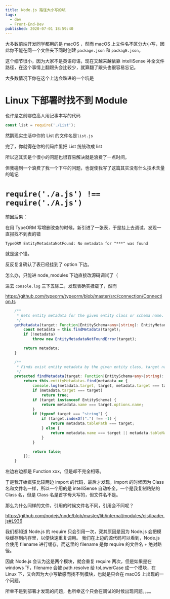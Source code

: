 ```yaml
---
title: Node.js 路径大小写的坑
tags:
  - dev
  - Front-End-Dev
published: 2020-07-01 18:59:40
---
```


大多数前端开发同学都用的是 macOS ，然而 macOS 上文件名不区分大小写，因此你不能在同一个文件夹下同时创建 `package.json` 和 `packagE.json`。

这个细节很小，因为大家不是英语母语，现在又越来越依靠 intelliSense 补全文件路径，在这个事情上翻跟头会比较少，就算翻了跟头也很容易忘记。

<!-- more -->

大多数情况下你在这个上边会跌进的一个坑是

# Linux 下部署时找不到 Module

也许是之前哪位高人用记事本写的代码
```javascript
const list = require('./List');
```
然鹅现实生活中你的 List 的文件名是`list.js`

完了，你就得在你的代码库里把 List 统统改成 list

所以这其实是个很小的问题也很容易解决就是浪费了一点时间。

但我碰到一个浪费了我一个下午的问题，也促使我写了这篇其实没有什么技术含量的笔记

# `require('./a.js') !== require('./A.js')`

前因后果：

在用 TypeORM 写增删改查的时候，新引进了一张表，于是挂上去调试。发现一直报找不到表的错

```
TypeORM EntityMetadataNotFound: No metadata for "***" was found
```

就是这个错。

反反复复确认了表已经挂到了 option 下边。

怎么办，只能进 node_modules 下边直接改源码调试了（

进去 `console.log` 三下五除二，发现表确实挂载了，然而

https://github.com/typeorm/typeorm/blob/master/src/connection/Connection.ts

```typescript
    /**
     * Gets entity metadata for the given entity class or schema name.
     */
    getMetadata(target: Function|EntitySchema<any>|string): EntityMetadata {
        const metadata = this.findMetadata(target);
        if (!metadata)
            throw new EntityMetadataNotFoundError(target);

        return metadata;
    }
```

```typescript
    /**
     * Finds exist entity metadata by the given entity class, target name or table name.
     */
    protected findMetadata(target: Function|EntitySchema<any>|string): EntityMetadata|undefined {
        return this.entityMetadatas.find(metadata => {
            console.log(metadata.target, target, metadata.target === target) // ←ここ
            if (metadata.target === target)
                return true;
            if (target instanceof EntitySchema) {
                return metadata.name === target.options.name;
            }
            if (typeof target === "string") {
                if (target.indexOf(".") !== -1) {
                    return metadata.tablePath === target;
                } else {
                    return metadata.name === target || metadata.tableName === target;
                }
            }

            return false;
        });
    }
```

左边右边都是 Function xxx，但是却不完全相等。

于是我开始疯狂比较两边 import 的代码，最后才发现，import 的时候因为 Class 名和文件名一样，所以一个用的是 intelliSense 自动补全，一个是我复制粘贴的 Class 名，但是 Class 名是首字母大写的，但文件名不是。

那么为什么同样的文件，引用的时候文件名不同，引用会不同呢？

https://github.com/nodejs/node/blob/master/lib/internal/modules/cjs/loader.js#L936

我们都知道 Node.js 的 require 只会引用一次，究其原因是因为 Node.js 会把模块缓存到内存里，以便快速重复调用。
我们在上边的源代码可以看到，Node.js 会使用 filename 进行缓存，而这里的 filename 是你 require 的文件名 + 绝对路径。

因此 Node.js 会认为这是两个模块，就会重复 require 两次，但是如果是在 windows 下，filename 会被 path.resolve 给 toLowerCase 成一个模块，在 Linux 下，又会因为大小写敏感而找不到模块，也就是只会在 macOS 上出现的一个问题。


所幸不是到部署才发现的问题，也所幸这个只会在调试的时候出现问题。。。。

